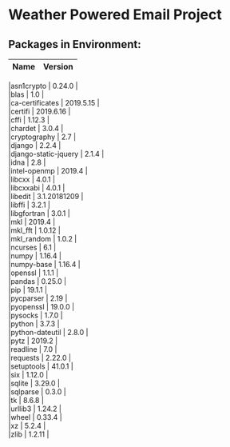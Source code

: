 # Weather Powered Email Project


## Packages in Environment:
|     Name      |    Version    |
| ------------- | ------------- | 


|asn1crypto            |    0.24.0       |  
|blas                   |   1.0          |              
|ca-certificates        |  2019.5.15     |                
|certifi                |   2019.6.16    |          
|cffi                   |   1.12.3       |    
|chardet                |   3.0.4        |         
|cryptography           |   2.7          |    
|django                 |   2.2.4        |      
|django-static-jquery   |   2.1.4        |   
|idna                   |   2.8          |   
|intel-openmp           |   2019.4       |   
|libcxx                 |   4.0.1        |     
|libcxxabi              |   4.0.1        |     
|libedit                |   3.1.20181209 |     
|libffi                 |   3.2.1        |    
|libgfortran            |   3.0.1        |    
|mkl                    |   2019.4       |      
|mkl_fft                |   1.0.12       |   
|mkl_random             |   1.0.2        |   
|ncurses                |   6.1          |   
|numpy                  |   1.16.4       |  
|numpy-base             |   1.16.4       |    
|openssl                |   1.1.1        |    
|pandas                 |   0.25.0       |   
|pip                    |   19.1.1       |        
|pycparser              |   2.19         |     
|pyopenssl              |   19.0.0       |       
|pysocks                |   1.7.0        |       
|python                 |   3.7.3        |    
|python-dateutil        |   2.8.0        |       
|pytz                   |   2019.2       |          
|readline               |   7.0          |     
|requests               |   2.22.0       |          
|setuptools             |   41.0.1       |         
|six                    |   1.12.0       |           
|sqlite                 |   3.29.0       |     
|sqlparse               |   0.3.0        |         
|tk                     |   8.6.8        |      
|urllib3                |   1.24.2       |      
|wheel                  |   0.33.4       |         
|xz                     |   5.2.4        |      
|zlib                   |   1.2.11       | 


